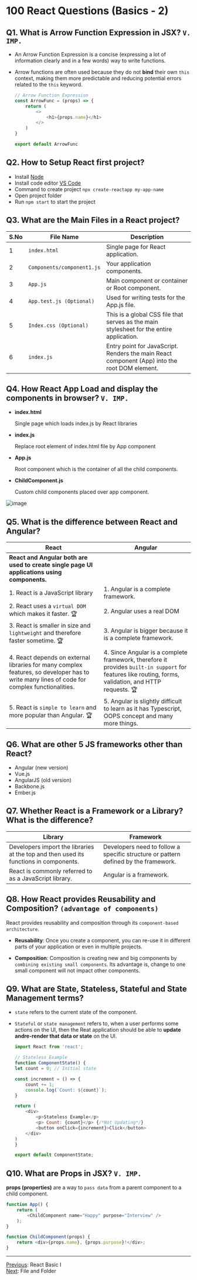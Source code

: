 # 100 React Questions (Basics - 2)

## Q1. What is Arrow Function Expression in JSX? `V. IMP.`

* An Arrow Function Expression is a concise (expressing a lot of information clearly and in a few words) way to write functions. 
* Arrow functions are often used because they do not **bind** their own `this` context, making them more predictable and reducing potential errors related to the `this` keyword.

    ```javascript
    // Arrow Function Expression
    const ArrowFunc = (props) => {
        return (
            <>
                <h1>{props.name}</h1>
            </>
        )
    }

    export default ArrowFunc
    ```

## Q2. How to Setup React first project?

* Install [Node](https://nodejs.org)
* Install code editor [VS Code](https://code.visualstudio.com/download)
* Command to create project `npx create-reactapp my-app-name`
* Open project folder
* Run `npm start` to start the project

## Q3. What are the Main Files in a React project?

| S.No  | File Name                  | Description                                                                                      |
|----|----------------------------|--------------------------------------------------------------------------------------------------|
| 1  | `index.html`               | Single page for React application.                                                               |
| 2  | `Components/component1.js` | Your application components.                                                                     |
| 3  | `App.js`                   | Main component or container or Root component.                                                   |
| 4  | `App.test.js (Optional)`   | Used for writing tests for the App.js file.                                                      |
| 5  | `Index.css (Optional)`     | This is a global CSS file that serves as the main stylesheet for the entire application.         |
| 6  | `index.js`                 | Entry point for JavaScript. Renders the main React component (App) into the root DOM element.    |


## Q4. How React App Load and display the components in browser? `V. IMP.`

* **index.html**
    
    Single page which loads index.js by React libraries

* **index.js**

    Replace root element of index.html file by App component

* **App.js**

    Root component which is the container of all the child components.

* **ChildComponent.js**

    Custom child components placed over app component.

![image](https://github.com/user-attachments/assets/6e5cac7e-c1b6-48cf-bf92-d5f90566eb02)

## Q5. What is the difference between React and Angular?

| React                                                                                  | Angular                                                                                   |
|----------------------------------------------------------------------------------------|-------------------------------------------------------------------------------------------|
| **React and Angular both are used to create single page UI applications using components.**   |
| 1. React is a JavaScript library                                                       | 1. Angular is a complete framework.                                                       |
| 2. React uses a `virtual DOM` which makes it faster. 🏆                                | 2. Angular uses a real DOM                                                                |
| 3. React is smaller in size and `lightweight` and therefore faster sometime. 🏆            | 3. Angular is bigger because it is a complete framework.                                  |
| 4. React depends on external libraries for many complex features, so developer has to write many lines of code for complex functionalities.                      | 4. Since Angular is a complete framework, therefore it provides `built-in support` for features like routing, forms, validation, and HTTP requests. 🏆 |
| 5. React is `simple to learn` and more popular than Angular.  🏆                           | 5. Angular is slightly difficult to learn as it has Typescript, OOPS concept and many more things. |


## Q6. What are other 5 JS frameworks other than React?

* Angular (new version)
* Vue.js
* AngularJS (old version)
* Backbone.js 
* Ember.js

## Q7. Whether React is a Framework or a Library? What is the difference?

| Library                                                                                          | Framework                                                                                      |
|--------------------------------------------------------------------------------------------------|------------------------------------------------------------------------------------------------|
| Developers import the libraries at the top and then used its functions in components.           | Developers need to follow a specific structure or pattern defined by the framework.            |
| React is commonly referred to as a JavaScript library.                                           | Angular is a framework.                                                                        |

## Q8. How React provides Reusability and Composition? `(advantage of components)`

React provides reusability and composition through its `component-based architecture`.

* **Reusability**: Once you create a component, you can re-use it in different parts of your application or even in multiple projects.

* **Composition**: Composition is creating new and big components by `combining existing small components`. Its advantage is, change to one small component will not impact other components.

## Q9. What are State, Stateless, Stateful and State Management terms?

* `state` refers to the current state of the component.
* `Stateful` or `state management` refers to, when a user performs some actions on the UI, then the Reat application should be able to **update andre-render that data or state** on the UI.

    ```javascript
    import React from 'react';

    // Stateless Example
    function ComponentState() {
    let count = 0; // Initial state

    const increment = () => {
        count += 1;
        console.log(`Count: ${count}`);
    }

    return (
        <div>
            <p>Stateless Example</p>
            <p> Count: {count}</p> {/*Not Updating*/}
            <button onClick={increment}>Click</button>
        </div>
    )
    }

    export default ComponentState;
    ```

## Q10. What are Props in JSX? `V. IMP.`

**props (properties)** are a way to `pass data` from a parent component to a child component.

```javascript
function App() {
    return (
        <ChildComponent name="Happy" purpose="Interview" />
    );
}
```

```javascript
function ChildComponent(props) {
    return <div>{props.name}, {props.purpose}!</div>;
}
```

<hr>

[Previous](./1.Basics-1.md): React Basic I <br>
[Next](./3.Files_Folder.md): File and Folder

<!---
Adarsh 
28th July 2024
05:41 AM
(32:30)
--->